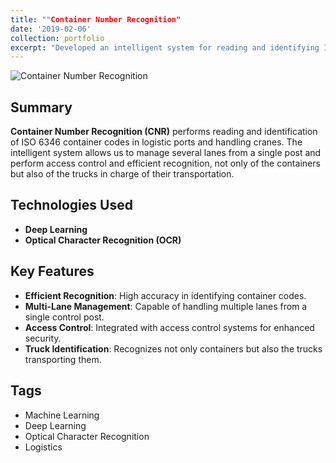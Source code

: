 ```yaml
---
title: ""Container Number Recognition"
date: '2019-02-06'
collection: portfolio
excerpt: "Developed an intelligent system for reading and identifying ISO 6346 container codes in logistics ports, enhancing access control and efficiency.<br/><img src='/images/portfolio/cn1.jpg' width='300'>"
---
```


![Container Number Recognition](../../images/portfolio/cn1.jpg)

## Summary
**Container Number Recognition (CNR)** performs reading and identification of ISO 6346 container codes in logistic ports and handling cranes. The intelligent system allows us to manage several lanes from a single post and perform access control and efficient recognition, not only of the containers but also of the trucks in charge of their transportation.

## Technologies Used
- **Deep Learning**
- **Optical Character Recognition (OCR)**

## Key Features
- **Efficient Recognition**: High accuracy in identifying container codes.
- **Multi-Lane Management**: Capable of handling multiple lanes from a single control post.
- **Access Control**: Integrated with access control systems for enhanced security.
- **Truck Identification**: Recognizes not only containers but also the trucks transporting them.

## Tags
- Machine Learning
- Deep Learning
- Optical Character Recognition
- Logistics

